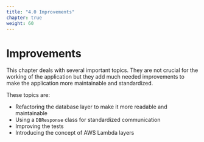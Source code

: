 ```yaml
---
title: "4.0 Improvements"
chapter: true
weight: 60
---
```


# Improvements

This chapter deals with several important topics. They are not crucial for the working
of the application but they add much needed improvements to make the application
more maintainable and standardized.

These topics are:

- Refactoring the database layer to make it more readable and maintainable
- Using a `DBResponse` class for standardized communication
- Improving the tests
- Introducing the concept of AWS Lambda layers